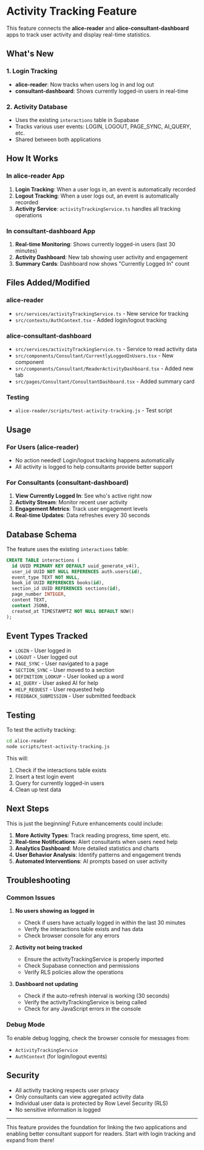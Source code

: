 # Activity Tracking Feature

This feature connects the **alice-reader** and **alice-consultant-dashboard** apps to track user activity and display real-time statistics.

## What's New

### 1. Login Tracking
- **alice-reader**: Now tracks when users log in and log out
- **consultant-dashboard**: Shows currently logged-in users in real-time

### 2. Activity Database
- Uses the existing `interactions` table in Supabase
- Tracks various user events: LOGIN, LOGOUT, PAGE_SYNC, AI_QUERY, etc.
- Shared between both applications

## How It Works

### In alice-reader App
1. **Login Tracking**: When a user logs in, an event is automatically recorded
2. **Logout Tracking**: When a user logs out, an event is automatically recorded
3. **Activity Service**: `activityTrackingService.ts` handles all tracking operations

### In consultant-dashboard App
1. **Real-time Monitoring**: Shows currently logged-in users (last 30 minutes)
2. **Activity Dashboard**: New tab showing user activity and engagement
3. **Summary Cards**: Dashboard now shows "Currently Logged In" count

## Files Added/Modified

### alice-reader
- `src/services/activityTrackingService.ts` - New service for tracking
- `src/contexts/AuthContext.tsx` - Added login/logout tracking

### alice-consultant-dashboard
- `src/services/activityTrackingService.ts` - Service to read activity data
- `src/components/Consultant/CurrentlyLoggedInUsers.tsx` - New component
- `src/components/Consultant/ReaderActivityDashboard.tsx` - Added new tab
- `src/pages/Consultant/ConsultantDashboard.tsx` - Added summary card

### Testing
- `alice-reader/scripts/test-activity-tracking.js` - Test script

## Usage

### For Users (alice-reader)
- No action needed! Login/logout tracking happens automatically
- All activity is logged to help consultants provide better support

### For Consultants (consultant-dashboard)
1. **View Currently Logged In**: See who's active right now
2. **Activity Stream**: Monitor recent user activity
3. **Engagement Metrics**: Track user engagement levels
4. **Real-time Updates**: Data refreshes every 30 seconds

## Database Schema

The feature uses the existing `interactions` table:

```sql
CREATE TABLE interactions (
  id UUID PRIMARY KEY DEFAULT uuid_generate_v4(),
  user_id UUID NOT NULL REFERENCES auth.users(id),
  event_type TEXT NOT NULL,
  book_id UUID REFERENCES books(id),
  section_id UUID REFERENCES sections(id),
  page_number INTEGER,
  content TEXT,
  context JSONB,
  created_at TIMESTAMPTZ NOT NULL DEFAULT NOW()
);
```

## Event Types Tracked

- `LOGIN` - User logged in
- `LOGOUT` - User logged out
- `PAGE_SYNC` - User navigated to a page
- `SECTION_SYNC` - User moved to a section
- `DEFINITION_LOOKUP` - User looked up a word
- `AI_QUERY` - User asked AI for help
- `HELP_REQUEST` - User requested help
- `FEEDBACK_SUBMISSION` - User submitted feedback

## Testing

To test the activity tracking:

```bash
cd alice-reader
node scripts/test-activity-tracking.js
```

This will:
1. Check if the interactions table exists
2. Insert a test login event
3. Query for currently logged-in users
4. Clean up test data

## Next Steps

This is just the beginning! Future enhancements could include:

1. **More Activity Types**: Track reading progress, time spent, etc.
2. **Real-time Notifications**: Alert consultants when users need help
3. **Analytics Dashboard**: More detailed statistics and charts
4. **User Behavior Analysis**: Identify patterns and engagement trends
5. **Automated Interventions**: AI prompts based on user activity

## Troubleshooting

### Common Issues

1. **No users showing as logged in**
   - Check if users have actually logged in within the last 30 minutes
   - Verify the interactions table exists and has data
   - Check browser console for any errors

2. **Activity not being tracked**
   - Ensure the activityTrackingService is properly imported
   - Check Supabase connection and permissions
   - Verify RLS policies allow the operations

3. **Dashboard not updating**
   - Check if the auto-refresh interval is working (30 seconds)
   - Verify the activityTrackingService is being called
   - Check for any JavaScript errors in the console

### Debug Mode

To enable debug logging, check the browser console for messages from:
- `ActivityTrackingService`
- `AuthContext` (for login/logout events)

## Security

- All activity tracking respects user privacy
- Only consultants can view aggregated activity data
- Individual user data is protected by Row Level Security (RLS)
- No sensitive information is logged

---

This feature provides the foundation for linking the two applications and enabling better consultant support for readers. Start with login tracking and expand from there! 